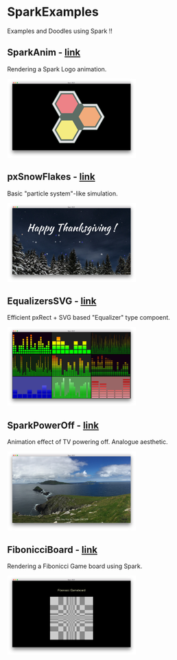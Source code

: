 # SparkExamples
Examples and Doodles using Spark !!


## SparkAnim - [link](https://github.com/FitzerIRL/SparkExamples/tree/master/SparkAnim)

Rendering a Spark Logo animation.

<img src="https://raw.githubusercontent.com/FitzerIRL/SparkExamples/master/SparkAnim/SparkAnim.png"  alt="Image of SparkAnim" width="300">


## pxSnowFlakes - [link](https://github.com/FitzerIRL/SparkExamples/tree/master/pxSnowFlakes)

Basic "particle system"-like simulation.

<img src="https://raw.githubusercontent.com/FitzerIRL/SparkExamples/master/pxSnowFlakes/pxSnowFlakes.png"  alt="Image of pxSnowFlakes" width="300">


## EqualizersSVG - [link](https://github.com/FitzerIRL/SparkExamples/tree/master/EqualizerSVG)

Efficient pxRect + SVG based "Equalizer" type compoent.

<img src="https://raw.githubusercontent.com/FitzerIRL/SparkExamples/master/EqualizerSVG/EqualizerSVG.png"  alt="Image of Equalizers" width="300">


## SparkPowerOff - [link](https://github.com/FitzerIRL/SparkExamples/tree/master/SparkPowerOff)

Animation effect of TV powering off. Analogue aesthetic. 

<img src="https://raw.githubusercontent.com/FitzerIRL/SparkExamples/master/SparkPowerOff/SparkPowerOff.png"  alt="Image of SparkPowerOff" width="300">


## FibonicciBoard - [link](https://github.com/FitzerIRL/SparkExamples/tree/master/FibonicciBoard)

Rendering a Fibonicci Game board using Spark. 

<img src="https://raw.githubusercontent.com/FitzerIRL/SparkExamples/master/FibonicciBoard/FibonicciBoard.png"  alt="Image of FibonicciBoard" width="300">
